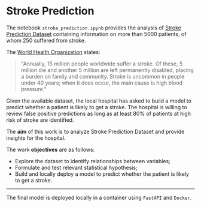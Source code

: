 # Stroke Prediction

The notebook `stroke_prediction.ipynb` provides the analysis of [Stroke Prediction Dataset](https://www.kaggle.com/fedesoriano/stroke-prediction-dataset) containing information on more than 5000 patients, of whom 250 suffered from stroke.

The [World Health Organization](https://www.emro.who.int/health-topics/stroke-cerebrovascular-accident/index.html) states: 

> "Annually, 15 million people worldwide suffer a stroke. Of these, 5 million die and another 5 million are left permanently disabled, placing a burden on family and community. Stroke is uncommon in people under 40 years; when it does occur, the main cause is high blood pressure." 

Given the available dataset, the local hospital has asked to build a model to predict whether a patient is likely to get a stroke. The hospital is willing to review false positive predictions as long as at least 80% of patients at high risk of stroke are identified. 

The **aim** of this work is to analyze Stroke Prediction Dataset and provide insights for the hospital.

The work **objectives** are as follows:
* Explore the dataset to identify relationships between variables;
* Formulate and test relevant statistical hypothesis;
* Build and locally deploy a model to predict whether the patient is likely to get a stroke.

---

The final model is deployed locally in a container using `FastAPI` and `Docker`.